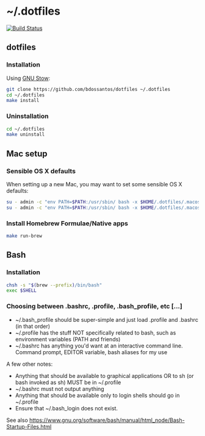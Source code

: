 # ~/.dotfiles

[![Build Status](https://travis-ci.org/bdossantos/dotfiles.svg?branch=master)](https://travis-ci.org/bdossantos/dotfiles)

## dotfiles

### Installation

Using [GNU Stow](http://www.gnu.org/software/stow/):

```bash
git clone https://github.com/bdossantos/dotfiles ~/.dotfiles
cd ~/.dotfiles
make install
```

### Uninstallation

```bash
cd ~/.dotfiles
make uninstall
```

## Mac setup

### Sensible OS X defaults

When setting up a new Mac, you may want to set some sensible OS X defaults:

```bash
su - admin -c "env PATH=$PATH:/usr/sbin/ bash -x $HOME/.dotfiles/.macos"
su - admin -c "env PATH=$PATH:/usr/sbin/ bash -x $HOME/.dotfiles/.macos_hardening"
```

### Install Homebrew Formulae/Native apps

```bash
make run-brew
```

## Bash

### Installation

```bash
chsh -s "$(brew --prefix)/bin/bash"
exec $SHELL
```

### Choosing between .bashrc, .profile, .bash_profile, etc [...]

* ~/.bash_profile should be super-simple and just load .profile and .bashrc
  (in that order)
* ~/.profile has the stuff NOT specifically related to bash, such as environment
  variables (PATH and friends)
* ~/.bashrc has anything you'd want at an interactive command line. Command
  prompt, EDITOR variable, bash aliases for my use

A few other notes:

* Anything that should be available to graphical applications OR to sh (or bash
  invoked as sh) MUST be in ~/.profile
* ~/.bashrc must not output anything
* Anything that should be available only to login shells should go in ~/.profile
* Ensure that ~/.bash_login does not exist.

See also https://www.gnu.org/software/bash/manual/html_node/Bash-Startup-Files.html
